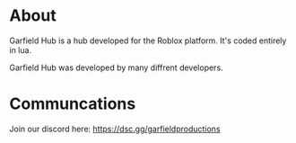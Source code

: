 # About

Garfield Hub is a hub developed for the Roblox platform. It's coded entirely in lua.

Garfield Hub was developed by many diffrent developers. 

# Communcations

Join our discord here: https://dsc.gg/garfieldproductions
